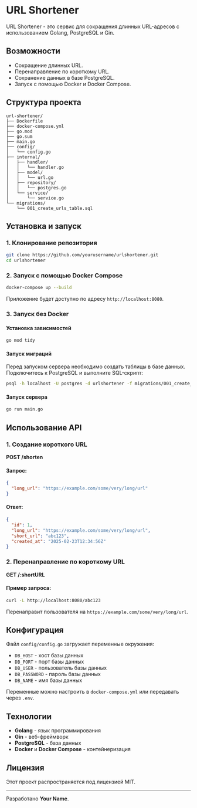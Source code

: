 # URL Shortener

URL Shortener - это сервис для сокращения длинных URL-адресов с использованием Golang, PostgreSQL и Gin.

## Возможности
- Сокращение длинных URL.
- Перенаправление по короткому URL.
- Сохранение данных в базе PostgreSQL.
- Запуск с помощью Docker и Docker Compose.

## Структура проекта
```
url-shortener/
├── Dockerfile
├── docker-compose.yml
├── go.mod
├── go.sum
├── main.go
├── config/
│   └── config.go
├── internal/
│   ├── handler/
│   │   └── handler.go
│   ├── model/
│   │   └── url.go
│   ├── repository/
│   │   └── postgres.go
│   └── service/
│       └── service.go
└── migrations/
    └── 001_create_urls_table.sql
```

## Установка и запуск
### 1. Клонирование репозитория
```sh
git clone https://github.com/yourusername/urlshortener.git
cd urlshortener
```

### 2. Запуск с помощью Docker Compose
```sh
docker-compose up --build
```

Приложение будет доступно по адресу `http://localhost:8080`.

### 3. Запуск без Docker
#### Установка зависимостей
```sh
go mod tidy
```
#### Запуск миграций
Перед запуском сервера необходимо создать таблицы в базе данных. Подключитесь к PostgreSQL и выполните SQL-скрипт:
```sh
psql -h localhost -U postgres -d urlshortener -f migrations/001_create_urls_table.sql
```

#### Запуск сервера
```sh
go run main.go
```

## Использование API

### 1. Создание короткого URL
**POST /shorten**

#### Запрос:
```json
{
  "long_url": "https://example.com/some/very/long/url"
}
```

#### Ответ:
```json
{
  "id": 1,
  "long_url": "https://example.com/some/very/long/url",
  "short_url": "abc123",
  "created_at": "2025-02-23T12:34:56Z"
}
```

### 2. Перенаправление по короткому URL
**GET /:shortURL**

#### Пример запроса:
```sh
curl -L http://localhost:8080/abc123
```

Перенаправит пользователя на `https://example.com/some/very/long/url`.

## Конфигурация
Файл `config/config.go` загружает переменные окружения:
- `DB_HOST` - хост базы данных
- `DB_PORT` - порт базы данных
- `DB_USER` - пользователь базы данных
- `DB_PASSWORD` - пароль базы данных
- `DB_NAME` - имя базы данных

Переменные можно настроить в `docker-compose.yml` или передавать через `.env`.

## Технологии
- **Golang** - язык программирования
- **Gin** - веб-фреймворк
- **PostgreSQL** - база данных
- **Docker** и **Docker Compose** - контейнеризация

## Лицензия
Этот проект распространяется под лицензией MIT.

---

Разработано **Your Name**.

